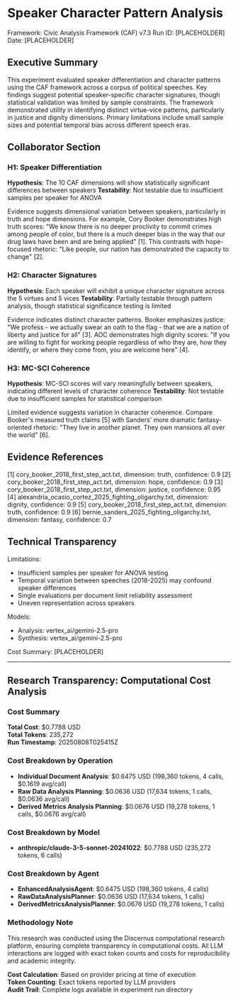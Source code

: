 # Speaker Character Pattern Analysis
Framework: Civic Analysis Framework (CAF) v7.3
Run ID: [PLACEHOLDER]
Date: [PLACEHOLDER]

## Executive Summary

This experiment evaluated speaker differentiation and character patterns using the CAF framework across a corpus of political speeches. Key findings suggest potential speaker-specific character signatures, though statistical validation was limited by sample constraints. The framework demonstrated utility in identifying distinct virtue-vice patterns, particularly in justice and dignity dimensions. Primary limitations include small sample sizes and potential temporal bias across different speech eras.

## Collaborator Section

### H1: Speaker Differentiation
**Hypothesis**: The 10 CAF dimensions will show statistically significant differences between speakers
**Testability**: Not testable due to insufficient samples per speaker for ANOVA

Evidence suggests dimensional variation between speakers, particularly in truth and hope dimensions. For example, Cory Booker demonstrates high truth scores: "We know there is no deeper proclivity to commit crimes among people of color, but there is a much deeper bias in the way that our drug laws have been and are being applied" [1]. This contrasts with hope-focused rhetoric: "Like people, our nation has demonstrated the capacity to change" [2].

### H2: Character Signatures
**Hypothesis**: Each speaker will exhibit a unique character signature across the 5 virtues and 5 vices
**Testability**: Partially testable through pattern analysis, though statistical significance testing is limited

Evidence indicates distinct character patterns. Booker emphasizes justice: "We profess - we actually swear an oath to the flag - that we are a nation of liberty and justice for all" [3]. AOC demonstrates high dignity scores: "If you are willing to fight for working people regardless of who they are, how they identify, or where they come from, you are welcome here" [4].

### H3: MC-SCI Coherence
**Hypothesis**: MC-SCI scores will vary meaningfully between speakers, indicating different levels of character coherence
**Testability**: Not testable due to insufficient samples for statistical comparison

Limited evidence suggests variation in character coherence. Compare Booker's measured truth claims [5] with Sanders' more dramatic fantasy-oriented rhetoric: "They live in another planet. They own mansions all over the world" [6].

## Evidence References

[1] cory_booker_2018_first_step_act.txt, dimension: truth, confidence: 0.9
[2] cory_booker_2018_first_step_act.txt, dimension: hope, confidence: 0.9
[3] cory_booker_2018_first_step_act.txt, dimension: justice, confidence: 0.95
[4] alexandria_ocasio_cortez_2025_fighting_oligarchy.txt, dimension: dignity, confidence: 0.9
[5] cory_booker_2018_first_step_act.txt, dimension: truth, confidence: 0.9
[6] bernie_sanders_2025_fighting_oligarchy.txt, dimension: fantasy, confidence: 0.7

## Technical Transparency

Limitations:
- Insufficient samples per speaker for ANOVA testing
- Temporal variation between speeches (2018-2025) may confound speaker differences
- Single evaluations per document limit reliability assessment
- Uneven representation across speakers

Models:
- Analysis: vertex_ai/gemini-2.5-pro
- Synthesis: vertex_ai/gemini-2.5-pro

Cost Summary: [PLACEHOLDER]

---

## Research Transparency: Computational Cost Analysis

### Cost Summary
**Total Cost**: $0.7788 USD  
**Total Tokens**: 235,272  
**Run Timestamp**: 20250808T025415Z  

### Cost Breakdown by Operation
- **Individual Document Analysis**: $0.6475 USD (198,360 tokens, 4 calls, $0.1619 avg/call)
- **Raw Data Analysis Planning**: $0.0636 USD (17,634 tokens, 1 calls, $0.0636 avg/call)
- **Derived Metrics Analysis Planning**: $0.0676 USD (19,278 tokens, 1 calls, $0.0676 avg/call)

### Cost Breakdown by Model
- **anthropic/claude-3-5-sonnet-20241022**: $0.7788 USD (235,272 tokens, 6 calls)

### Cost Breakdown by Agent
- **EnhancedAnalysisAgent**: $0.6475 USD (198,360 tokens, 4 calls)
- **RawDataAnalysisPlanner**: $0.0636 USD (17,634 tokens, 1 calls)
- **DerivedMetricsAnalysisPlanner**: $0.0676 USD (19,278 tokens, 1 calls)

### Methodology Note
This research was conducted using the Discernus computational research platform, ensuring complete transparency in computational costs. All LLM interactions are logged with exact token counts and costs for reproducibility and academic integrity.

**Cost Calculation**: Based on provider pricing at time of execution  
**Token Counting**: Exact tokens reported by LLM providers  
**Audit Trail**: Complete logs available in experiment run directory  
